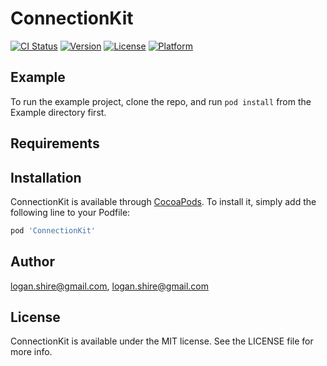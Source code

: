 # ConnectionKit

[![CI Status](https://img.shields.io/travis/logan.shire@gmail.com/ConnectionKit.svg?style=flat)](https://travis-ci.org/logan.shire@gmail.com/ConnectionKit)
[![Version](https://img.shields.io/cocoapods/v/ConnectionKit.svg?style=flat)](https://cocoapods.org/pods/ConnectionKit)
[![License](https://img.shields.io/cocoapods/l/ConnectionKit.svg?style=flat)](https://cocoapods.org/pods/ConnectionKit)
[![Platform](https://img.shields.io/cocoapods/p/ConnectionKit.svg?style=flat)](https://cocoapods.org/pods/ConnectionKit)

## Example

To run the example project, clone the repo, and run `pod install` from the Example directory first.

## Requirements

## Installation

ConnectionKit is available through [CocoaPods](https://cocoapods.org). To install
it, simply add the following line to your Podfile:

```ruby
pod 'ConnectionKit'
```

## Author

logan.shire@gmail.com, logan.shire@gmail.com

## License

ConnectionKit is available under the MIT license. See the LICENSE file for more info.
